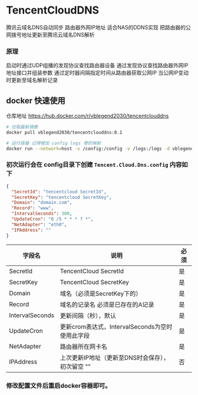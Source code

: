 # TencentCloudDNS
腾讯云域名DNS自动同步 路由器外网IP地址
适合NAS的DDNS实现 把路由器的公网拨号地址更新至腾讯云域名DNS解析

### 原理
启动时通过UDP组播的发现协议查找路由器设备
通过发现协议查找路由器外网IP地址接口并组装参数
通过定时器间隔指定时间从路由器获取公网IP
当公网IP变动时更新至域名解析记录



## docker 快速使用

仓库地址 https://hub.docker.com/r/vblegend2030/tencentclouddns

``` bash
# 拉取最新镜像
docker pull vblegend2030/tencentclouddns:0.1

# 运行容器 记得增加 config logs 卷的映射
docker run --network=host -v /config:/config -v /logs:/logs -d vblegend2030/tencentclouddns:0.1
```
### 初次运行会在 config目录下创建 `Tencent.Cloud.Dns.config` 内容如下
``` json
{
  "SecretId": "tencentcloud SecretId",
  "SecretKey": "tencentcloud SecretKey",
  "Domain": "domain.com",
  "Record": "www",
  "IntervalSeconds": 300,
  "UpdateCron": "0 /5 * * * ? *",
  "NetAdapter": "eth0",
  "IPAddress": ""
}
```


| 字段名 | 说明 | 必须 |
| ------ | ------ | ------ |
| SecretId | TencentCloud SecretId | 是 |
| SecretKey | TencentCloud SecretKey | 是 |
| Domain | 域名（必须是SecretKey下的） | 是 |
| Record | 域名的记录名 必须是已存在的A记录 | 是 |
| IntervalSeconds | 更新间隔（秒），默认 | 是 |
| UpdateCron | 更新crom表达式，IntervalSeconds为空时使用此字段 | 是 |
| NetAdapter | 路由器所在网卡名 | 是 |
| IPAddress | 上次更新IP地址（更新至DNS时会保存），初次留空 "" | 否 |

### 修改配置文件后重启docker容器即可。

